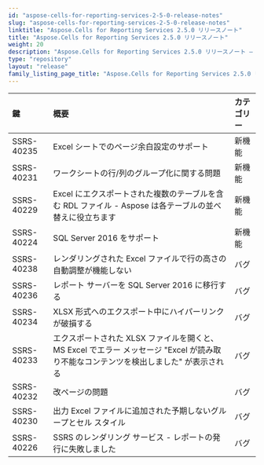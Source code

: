 ```yaml
---
id: "aspose-cells-for-reporting-services-2-5-0-release-notes"
slug: "aspose-cells-for-reporting-services-2-5-0-release-notes"
linktitle: "Aspose.Cells for Reporting Services 2.5.0 リリースノート"
title: "Aspose.Cells for Reporting Services 2.5.0 リリースノート"
weight: 20
description: "Aspose.Cells for Reporting Services 2.5.0 リリースノート – the latest updates and fixes."
type: "repository"
layout: "release"
family_listing_page_title: "Aspose.Cells for Reporting Services 2.5.0 リリースノート"
---
```

|**鍵** |**概要** |**カテゴリー** |
|:- |:- |:- |
|SSRS-40235 |Excel シートでのページ余白設定のサポート|新機能|
|SSRS-40231 |ワークシートの行/列のグループ化に関する問題|新機能|
|SSRS-40229 |Excel にエクスポートされた複数のテーブルを含む RDL ファイル - Aspose は各テーブルの並べ替えに役立ちます|新機能|
|SSRS-40224 |SQL Server 2016 をサポート|新機能|
|SSRS-40238 |レンダリングされた Excel ファイルで行の高さの自動調整が機能しない|バグ|
|SSRS-40236 |レポート サーバーを SQL Server 2016 に移行する|バグ|
|SSRS-40234 |XLSX 形式へのエクスポート中にハイパーリンクが破損する|バグ|
|SSRS-40233 |エクスポートされた XLSX ファイルを開くと、MS Excel でエラー メッセージ "Excel が読み取り不能なコンテンツを検出しました" が表示される|バグ|
|SSRS-40232 |改ページの問題|バグ|
|SSRS-40230 |出力 Excel ファイルに追加された予期しないグループとセル スタイル|バグ|
|SSRS-40226 |SSRS のレンダリング サービス - レポートの発行に失敗しました|バグ|

